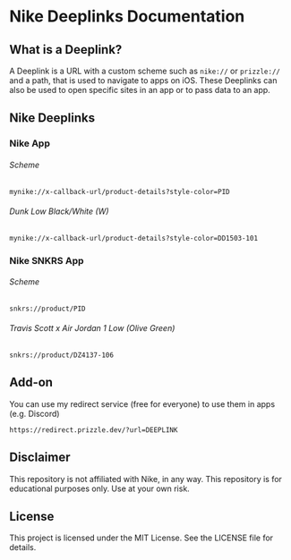# Nike Deeplinks Documentation

## What is a Deeplink?
A Deeplink is a URL with a custom scheme such as `nike://` or `prizzle://` and a path, that is used to navigate to apps on iOS. These Deeplinks can also be used to open specific sites in an app or to pass data to an app.

## Nike Deeplinks

### Nike App
###### Scheme
`mynike://x-callback-url/product-details?style-color=PID`
###### Dunk Low Black/White (W)
`mynike://x-callback-url/product-details?style-color=DD1503-101`

### Nike SNKRS App
###### Scheme
`snkrs://product/PID`
###### Travis Scott x Air Jordan 1 Low (Olive Green)
`snkrs://product/DZ4137-106`

## Add-on
You can use my redirect service (free for everyone) to use them in apps (e.g. Discord)

`https://redirect.prizzle.dev/?url=DEEPLINK`


## Disclaimer
This repository is not affiliated with Nike, in any way. This repository is for educational purposes only. Use at your own risk. 

## License
This project is licensed under the MIT License. See the LICENSE file for details.
